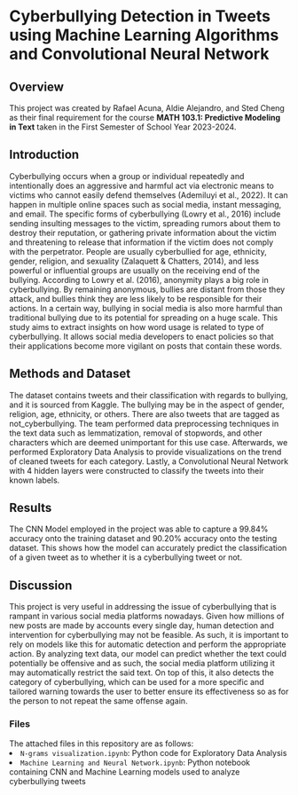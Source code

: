 <h1>Cyberbullying Detection in Tweets using Machine Learning Algorithms and Convolutional Neural Network</h1>

<h2> Overview </h2>
This project was created by Rafael Acuna, Aldie Alejandro, and Sted Cheng as their final requirement for the course <strong>MATH 103.1: Predictive Modeling in Text</strong> taken in 
the First Semester of School Year 2023-2024.

<h2>Introduction</h2>
Cyberbullying occurs when a group or individual repeatedly and intentionally does an aggressive and harmful act via electronic means to victims who cannot easily defend
themselves (Ademiluyi et al., 2022). It can happen in multiple online spaces such as social media, instant messaging, and email. The specific forms of cyberbullying (Lowry et al., 2016)
include sending insulting messages to the victim, spreading rumors about them to destroy their reputation, or gathering private information about the victim and threatening to release that
information if the victim does not comply with the perpetrator. People are usually cyberbullied for age, ethnicity, gender, religion, and sexuality (Zalaquett & Chatters, 2014), and less powerful or
influential groups are usually on the receiving end of the bullying. According to Lowry et al. (2016), anonymity plays a big role in cyberbullying. By remaining anonymous, bullies are distant
from those they attack, and bullies think they are less likely to be responsible for their actions. In a certain way, bullying in social media is also more harmful than traditional bullying due to its
potential for spreading on a huge scale. This study aims to extract insights on how word usage is related to type of cyberbullying. It allows social media developers to enact policies so that their
applications become more vigilant on posts that contain these words.  

<h2>Methods and Dataset</h2>
The dataset contains tweets and their classification with regards to bullying, and it is sourced from Kaggle. The bullying may be in the aspect of gender, religion, age, ethnicity, or others.
There are also tweets that are tagged as not_cyberbullying. The team performed data preprocessing techniques in the text data such as lemmatization, removal of stopwords, and other characters
which are deemed unimportant for this use case. Afterwards, we performed Exploratory Data Analysis to provide visualizations on the trend of cleaned tweets for each category. Lastly, a Convolutional
Neural Network with 4 hidden layers were constructed to classify the tweets into their known labels.

<h2>Results</h2>
The CNN Model employed in the project was able to capture a 99.84% accuracy onto the training dataset and 90.20% accuracy onto the testing dataset. This shows how the model can
accurately predict the classification of a given tweet as to whether it is a cyberbullying tweet or not. 

<h2>Discussion</h2>
This project is very useful in addressing the issue of cyberbullying that is rampant in various social media platforms nowadays. Given how millions of new posts are made by
accounts every single day, human detection and intervention for cyberbullying may not be feasible. As such, it is important to rely on models like this for automatic detection and perform
the appropriate action. By analyzing text data, our model can predict whether the text could potentially be offensive and as such, the social media platform utilizing it may automatically
restrict the said text. On top of this, it also detects the category of cyberbullying, which can be used for a more specific and tailored warning towards the user to better ensure its effectiveness
so as for the person to not repeat the same offense again.

<h3>Files</h3>
  The attached files in this repository are as follows:
  <li><code>N-grams visualization.ipynb</code>: Python code for Exploratory Data Analysis</li>
  <li><code>Machine Learning and Neural Network.ipynb</code>: Python notebook containing CNN and Machine Learning models used to analyze cyberbullying tweets</li>
